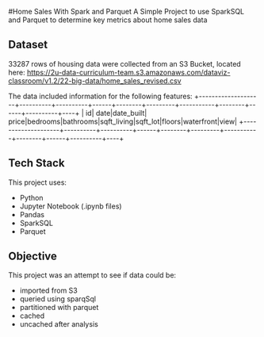 #Home Sales With Spark and Parquet
A Simple Project to use SparkSQL and Parquet to determine key metrics about home sales data

## Dataset
33287 rows of housing data were collected from an S3 Bucket, located here: https://2u-data-curriculum-team.s3.amazonaws.com/dataviz-classroom/v1.2/22-big-data/home_sales_revised.csv

The data included information for the following features:
+--------------------+----------+----------+------+--------+---------+-----------+--------+------+----------+----+
|                  id|      date|date_built| price|bedrooms|bathrooms|sqft_living|sqft_lot|floors|waterfront|view|
+--------------------+----------+----------+------+--------+---------+-----------+--------+------+----------+----+

## Tech Stack
This project uses:
* Python
* Jupyter Notebook (.ipynb files)
* Pandas
* SparkSQL
* Parquet

## Objective
This project was an attempt to see if data could be:
* imported from S3
* queried using sparqSql
* partitioned with parquet
* cached
* uncached after analysis



